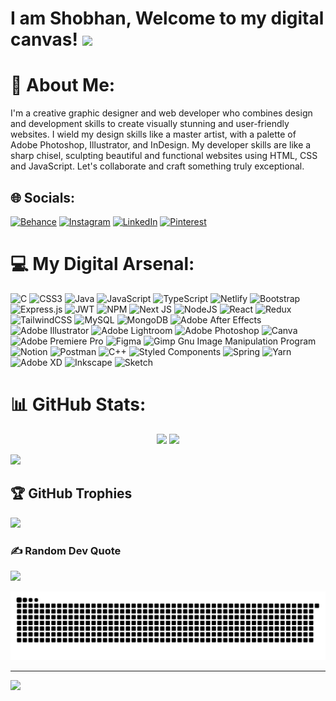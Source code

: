 # I am Shobhan, Welcome to my digital canvas! <img src="https://raw.githubusercontent.com/aemmadi/aemmadi/master/wave.gif" width="30px">
# 💫 About Me:
I'm a creative graphic designer and web developer who combines design and development skills to create visually stunning and user-friendly websites. I wield my design skills like a master artist, with a palette of Adobe Photoshop, Illustrator, and InDesign. My developer skills are like a sharp chisel, sculpting beautiful and functional websites using HTML, CSS and JavaScript. Let's collaborate and craft something truly exceptional.

## 🌐 Socials:
[![Behance](https://img.shields.io/badge/Behance-1769ff?logo=behance&logoColor=white)](https://behance.net/shobhanpakhira) [![Instagram](https://img.shields.io/badge/Instagram-%23E4405F.svg?logo=Instagram&logoColor=white)](https://instagram.com/shobhan_pakhira) [![LinkedIn](https://img.shields.io/badge/LinkedIn-%230077B5.svg?logo=linkedin&logoColor=white)](https://linkedin.com/in/shobhan-pakhira) [![Pinterest](https://img.shields.io/badge/Pinterest-%23E60023.svg?logo=Pinterest&logoColor=white)](https://pinterest.com/shobhanpakhira) 

# 💻 My Digital Arsenal:
![C](https://img.shields.io/badge/c-%2300599C.svg?style=flat-square&logo=c&logoColor=white) ![CSS3](https://img.shields.io/badge/css3-%231572B6.svg?style=flat-square&logo=css3&logoColor=white) ![Java](https://img.shields.io/badge/java-%23ED8B00.svg?style=flat-square&logo=java&logoColor=white) ![JavaScript](https://img.shields.io/badge/javascript-%23323330.svg?style=flat-square&logo=javascript&logoColor=%23F7DF1E) ![TypeScript](https://img.shields.io/badge/typescript-%23007ACC.svg?style=flat-square&logo=typescript&logoColor=white) ![Netlify](https://img.shields.io/badge/netlify-%23000000.svg?style=flat-square&logo=netlify&logoColor=#00C7B7) ![Bootstrap](https://img.shields.io/badge/bootstrap-%23563D7C.svg?style=flat-square&logo=bootstrap&logoColor=white) ![Express.js](https://img.shields.io/badge/express.js-%23404d59.svg?style=flat-square&logo=express&logoColor=%2361DAFB) ![JWT](https://img.shields.io/badge/JWT-black?style=flat-square&logo=JSON%20web%20tokens) ![NPM](https://img.shields.io/badge/NPM-%23000000.svg?style=flat-square&logo=npm&logoColor=white) ![Next JS](https://img.shields.io/badge/Next-black?style=flat-square&logo=next.js&logoColor=white) ![NodeJS](https://img.shields.io/badge/node.js-6DA55F?style=flat-square&logo=node.js&logoColor=white) ![React](https://img.shields.io/badge/react-%2320232a.svg?style=flat-square&logo=react&logoColor=%2361DAFB) ![Redux](https://img.shields.io/badge/redux-%23593d88.svg?style=flat-square&logo=redux&logoColor=white) ![TailwindCSS](https://img.shields.io/badge/tailwindcss-%2338B2AC.svg?style=flat-square&logo=tailwind-css&logoColor=white) ![MySQL](https://img.shields.io/badge/mysql-%2300f.svg?style=flat-square&logo=mysql&logoColor=white) ![MongoDB](https://img.shields.io/badge/MongoDB-%234ea94b.svg?style=flat-square&logo=mongodb&logoColor=white) ![Adobe After Effects](https://img.shields.io/badge/Adobe%20After%20Effects-9999FF.svg?style=flat-square&logo=Adobe%20After%20Effects&logoColor=white) ![Adobe Illustrator](https://img.shields.io/badge/adobeillustrator-%23FF9A00.svg?style=flat-square&logo=adobeillustrator&logoColor=white) ![Adobe Lightroom](https://img.shields.io/badge/Adobe%20Lightroom-31A8FF.svg?style=flat-square&logo=Adobe%20Lightroom&logoColor=white) ![Adobe Photoshop](https://img.shields.io/badge/adobephotoshop-%2331A8FF.svg?style=flat-square&logo=adobephotoshop&logoColor=white) ![Canva](https://img.shields.io/badge/Canva-%2300C4CC.svg?style=flat-square&logo=Canva&logoColor=white) ![Adobe Premiere Pro](https://img.shields.io/badge/Adobe%20Premiere%20Pro-9999FF.svg?style=flat-square&logo=Adobe%20Premiere%20Pro&logoColor=white) 	![Figma](https://img.shields.io/badge/figma-%23F24E1E.svg?style=flat-square&logo=figma&logoColor=white) ![Gimp Gnu Image Manipulation Program](https://img.shields.io/badge/Gimp-657D8B?style=flat-square&logo=gimp&logoColor=FFFFFF) ![Notion](https://img.shields.io/badge/Notion-%23000000.svg?style=flat-square&logo=notion&logoColor=white) ![Postman](https://img.shields.io/badge/Postman-FF6C37?style=flat-square&logo=postman&logoColor=white) ![C++](https://img.shields.io/badge/c++-%2300599C.svg?style=flat-square&logo=c%2B%2B&logoColor=white) ![Styled Components](https://img.shields.io/badge/styled--components-DB7093?style=flat-square&logo=styled-components&logoColor=white) ![Spring](https://img.shields.io/badge/spring-%236DB33F.svg?style=flat-square&logo=spring&logoColor=white) ![Yarn](https://img.shields.io/badge/yarn-%232C8EBB.svg?style=flat-square&logo=yarn&logoColor=white) ![Adobe XD](https://img.shields.io/badge/Adobe%20XD-470137?style=flat-square&logo=Adobe%20XD&logoColor=#FF61F6) ![Inkscape](https://img.shields.io/badge/Inkscape-e0e0e0?style=flat-square&logo=inkscape&logoColor=080A13) ![Sketch](https://img.shields.io/badge/Sketch-FFB387?style=flat-square&logo=sketch&logoColor=black)
# 📊 GitHub Stats:
<p align="center">
    <img width="50%" src="https://github-readme-stats.vercel.app/api?username=Shobhan-Pakhira&theme=great-gatsby&hide_border=false&include_all_commits=true&count_private=false" />
    <img width="50%" src="https://github-readme-streak-stats.herokuapp.com/?user=Shobhan-Pakhira&theme=great-gatsby&hide_border=false">
</p>
<p>
    <img src="https://github-readme-stats.vercel.app/api/top-langs/?username=Shobhan-Pakhira&theme=great-gatsby&hide_border=false&include_all_commits=true&count_private=false&layout=compact">
</p>

## 🏆 GitHub Trophies
![](https://github-profile-trophy.vercel.app/?username=Shobhan-Pakhira&theme=dracula&no-frame=true&no-bg=false&margin-w=4)

### ✍️ Random Dev Quote
![](https://quotes-github-readme.vercel.app/api?type=horizontal&theme=gruvbox)

<p align="center">
  <img src="https://github.com/samyakjain10/samyakjain10/raw/output/github-contribution-grid-snake.svg" alt="snake"></center>
</p>

---
[![](https://visitcount.itsvg.in/api?id=Shobhan-Pakhira&icon=2&color=0)](https://visitcount.itsvg.in)